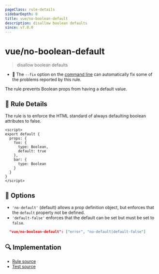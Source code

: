```yaml
---
pageClass: rule-details
sidebarDepth: 0
title: vue/no-boolean-default
description: disallow boolean defaults
since: v7.0.0
---
```

# vue/no-boolean-default
> disallow boolean defaults

- :wrench: The `--fix` option on the [command line](https://eslint.org/docs/user-guide/command-line-interface#fixing-problems) can automatically fix some of the problems reported by this rule.

The rule prevents Boolean props from having a default value.


## :book: Rule Details
The rule is to enforce the HTML standard of always defaulting boolean attributes to false.

<eslint-code-block fix :rules="{'vue/no-boolean-default': ['error']}">

```vue
<script>
export default {
  props: {
    foo: {
      type: Boolean,
      default: true
    },
    bar: {
      type: Boolean
    }
  }
}
</script>
```

</eslint-code-block>

## :wrench: Options
- `'no-default'` (default) allows a prop definition object, but enforces that the `default` property not be defined.
- `'default-false'` enforces that the default can be set but must be set to `false`.

```json
  "vue/no-boolean-default": ["error", "no-default|default-false"]
```

## :mag: Implementation

- [Rule source](https://github.com/vuejs/eslint-plugin-vue/blob/master/lib/rules/no-boolean-default.js)
- [Test source](https://github.com/vuejs/eslint-plugin-vue/blob/master/tests/lib/rules/no-boolean-default.js)
